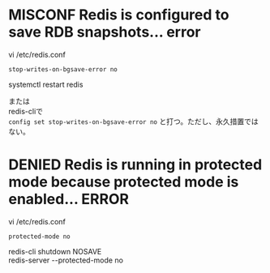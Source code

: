 # MISCONF Redis is configured to save RDB snapshots... error

vi /etc/redis.conf   
```
stop-writes-on-bgsave-error no
```
systemctl restart redis

または   
redis-cliで   
```config set stop-writes-on-bgsave-error no```
と打つ。ただし、永久措置ではない。

# DENIED Redis is running in protected mode because protected mode is enabled... ERROR
 
vi /etc/redis.conf
```
protected-mode no
```
redis-cli shutdown NOSAVE   
redis-server --protected-mode no   



